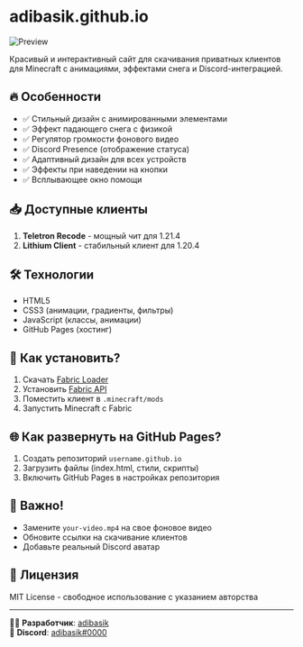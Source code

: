 # adibasik.github.io

![Preview](https://i.imgur.com/your-preview-image.png)

Красивый и интерактивный сайт для скачивания приватных клиентов для Minecraft с анимациями, эффектами снега и Discord-интеграцией.

## 🔥 Особенности
- ✅ Стильный дизайн с анимированными элементами
- ✅ Эффект падающего снега с физикой
- ✅ Регулятор громкости фонового видео
- ✅ Discord Presence (отображение статуса)
- ✅ Адаптивный дизайн для всех устройств
- ✅ Эффекты при наведении на кнопки
- ✅ Всплывающее окно помощи

## 📥 Доступные клиенты
1. **Teletron Recode** - мощный чит для 1.21.4
2. **Lithium Client** - стабильный клиент для 1.20.4

## 🛠 Технологии
- HTML5
- CSS3 (анимации, градиенты, фильтры)
- JavaScript (классы, анимации)
- GitHub Pages (хостинг)

## 🚀 Как установить?
1. Скачать [Fabric Loader](https://fabricmc.net/use/)
2. Установить [Fabric API](https://www.curseforge.com/minecraft/mc-mods/fabric-api)
3. Поместить клиент в `.minecraft/mods`
4. Запустить Minecraft с Fabric

## 🌐 Как развернуть на GitHub Pages?
1. Создать репозиторий `username.github.io`
2. Загрузить файлы (index.html, стили, скрипты)
3. Включить GitHub Pages в настройках репозитория

## 📌 Важно!
- Замените `your-video.mp4` на свое фоновое видео
- Обновите ссылки на скачивание клиентов
- Добавьте реальный Discord аватар

## 📜 Лицензия
MIT License - свободное использование с указанием авторства

---

👨‍💻 **Разработчик**: [adibasik](https://github.com/adibasik)  
💬 **Discord**: [adibasik#0000](https://discord.com/users/775457932019892237)
